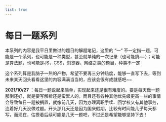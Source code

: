 ```yaml
---
list: true
---
```


# 每日一题系列

本系列的内容是我平日里做过的题目的解题笔记，这里的 “一” 不一定指一题，可能是一个系列，也可能是一种类型，甚至就单纯的一次记录（也可能鸽~~）；可能是算法题，也可能是JS，CSS，浏览器，网络之类的题目，种类不一定

这个系列算是我脑子一热的产物，希望不要再三分钟热度，能够一直写下去，等到未来某天回头看看这里的内容满满当当的，应该会很有成就感吧~~

**2021/10/27** ：每日一题说起来简单，实现起来还是很有难度的。要是每天做一题那倒还好，就是要写解析还是蛮累人的，而且还有各种其他优先级更高一些的事情会导致每日一题被搁置，就像前几天，因为办理离职手续、回学校又有其他事务，连着好几天没做过题。开头那几天还是因为国庆假期，比较有时间能几乎每天都写，而现在，估摸着后续可能是几天一题吧，不过还是希望能够坚持下去！

